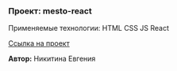 ### Проект: mesto-react

Применяемые технологии:
HTML
CSS
JS
React


[Ссылка на проект](https://janenick.github.io/)

**Автор:** Никитина Евгения